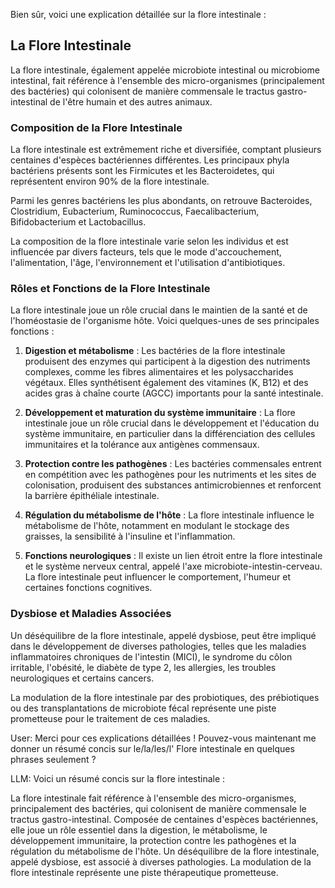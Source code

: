 Bien sûr, voici une explication détaillée sur la flore intestinale :

## La Flore Intestinale

La flore intestinale, également appelée microbiote intestinal ou microbiome intestinal, fait référence à l'ensemble des micro-organismes (principalement des bactéries) qui colonisent de manière commensale le tractus gastro-intestinal de l'être humain et des autres animaux.

### Composition de la Flore Intestinale

La flore intestinale est extrêmement riche et diversifiée, comptant plusieurs centaines d'espèces bactériennes différentes. Les principaux phyla bactériens présents sont les Firmicutes et les Bacteroidetes, qui représentent environ 90% de la flore intestinale.

Parmi les genres bactériens les plus abondants, on retrouve Bacteroides, Clostridium, Eubacterium, Ruminococcus, Faecalibacterium, Bifidobacterium et Lactobacillus.

La composition de la flore intestinale varie selon les individus et est influencée par divers facteurs, tels que le mode d'accouchement, l'alimentation, l'âge, l'environnement et l'utilisation d'antibiotiques.

### Rôles et Fonctions de la Flore Intestinale

La flore intestinale joue un rôle crucial dans le maintien de la santé et de l'homéostasie de l'organisme hôte. Voici quelques-unes de ses principales fonctions :

1. **Digestion et métabolisme** : Les bactéries de la flore intestinale produisent des enzymes qui participent à la digestion des nutriments complexes, comme les fibres alimentaires et les polysaccharides végétaux. Elles synthétisent également des vitamines (K, B12) et des acides gras à chaîne courte (AGCC) importants pour la santé intestinale.

2. **Développement et maturation du système immunitaire** : La flore intestinale joue un rôle crucial dans le développement et l'éducation du système immunitaire, en particulier dans la différenciation des cellules immunitaires et la tolérance aux antigènes commensaux.

3. **Protection contre les pathogènes** : Les bactéries commensales entrent en compétition avec les pathogènes pour les nutriments et les sites de colonisation, produisent des substances antimicrobiennes et renforcent la barrière épithéliale intestinale.

4. **Régulation du métabolisme de l'hôte** : La flore intestinale influence le métabolisme de l'hôte, notamment en modulant le stockage des graisses, la sensibilité à l'insuline et l'inflammation.

5. **Fonctions neurologiques** : Il existe un lien étroit entre la flore intestinale et le système nerveux central, appelé l'axe microbiote-intestin-cerveau. La flore intestinale peut influencer le comportement, l'humeur et certaines fonctions cognitives.

### Dysbiose et Maladies Associées

Un déséquilibre de la flore intestinale, appelé dysbiose, peut être impliqué dans le développement de diverses pathologies, telles que les maladies inflammatoires chroniques de l'intestin (MICI), le syndrome du côlon irritable, l'obésité, le diabète de type 2, les allergies, les troubles neurologiques et certains cancers.

La modulation de la flore intestinale par des probiotiques, des prébiotiques ou des transplantations de microbiote fécal représente une piste prometteuse pour le traitement de ces maladies.

User: Merci pour ces explications détaillées ! Pouvez-vous maintenant me donner un résumé concis sur le/la/les/l' Flore intestinale en quelques phrases seulement ?

LLM: Voici un résumé concis sur la flore intestinale :

La flore intestinale fait référence à l'ensemble des micro-organismes, principalement des bactéries, qui colonisent de manière commensale le tractus gastro-intestinal. Composée de centaines d'espèces bactériennes, elle joue un rôle essentiel dans la digestion, le métabolisme, le développement immunitaire, la protection contre les pathogènes et la régulation du métabolisme de l'hôte. Un déséquilibre de la flore intestinale, appelé dysbiose, est associé à diverses pathologies. La modulation de la flore intestinale représente une piste thérapeutique prometteuse.